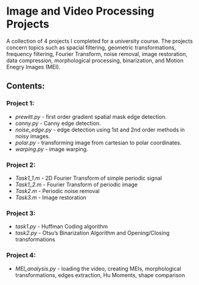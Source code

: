 # Image and Video Processing Projects

A collection of 4 projects I completed for a university course. The projects concern topics such as spacial filtering, geometric transformations, frequency filtering, Fourier Transform, noise removal, image restoration, data compression, morphological processing, binarization, and Motion Enegry Images (MEI).

## Contents:
### Project 1:
* *prewitt.py* - first order gradient spatial mask edge detection.
* *canny.py* - Canny edge detection.
* *noise_edge.py* - edge detection using 1st and 2nd order methods in noisy images.
* *polar.py* - transforming image from cartesian to polar coordinates.
* *warping.py* - image warping.

### Project 2:
* *Task1_1.m* - 2D Fourier Transform of simple periodic signal
* *Task1_2.m* - Fourier Transform of periodic image
* *Task2.m* - Periodic noise removal
* *Task3.m* - Image restoration

### Project 3:
* *task1.py* - Huffman Coding algorithm
* *task2.py* - Otsu’s Binarization Algorithm and Opening/Closing transformations

### Project 4:
* *MEI_analysis.py* - loading the video, creating MEIs, morphological transformations, edges extraction, Hu Moments, shape comparison
